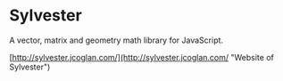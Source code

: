 Sylvester
=========

A vector, matrix and geometry math library for JavaScript.

[http://sylvester.jcoglan.com/](http://sylvester.jcoglan.com/ "Website of Sylvester")
